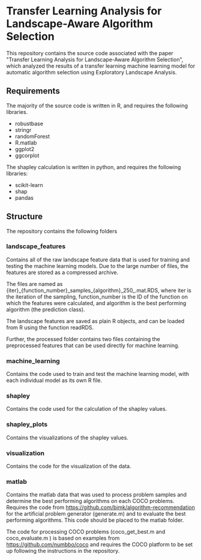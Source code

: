 # Transfer Learning Analysis for Landscape-Aware Algorithm Selection

This repository contains the source code associated with the paper "Transfer Learning Analysis for Landscape-Aware Algorithm Selection", which analyzed the results of a transfer learning machine learning model for automatic algorithm selection using Exploratory Landscape Analysis.

## Requirements
The majority of the source code is written in R, and requires the following libraries.
* robustbase
* stringr
* randomForest
* R.matlab
* ggplot2
* ggcorplot




The shapley calculation is written in python, and requires the following libraries:
* scikit-learn
* shap
* pandas


## Structure
The repository contains the following folders

### landscape_features
Contains all of the raw landscape feature data that is used for training and testing the machine learning models. Due to the large number of files, the features are stored as a compressed archive.

The files are named as {iter}_{function_number}\_samples\_{algorithm}\_250\_.mat.RDS, where iter is the iteration of the sampling, function\_number is the ID of the function on which the features were calculated, and algorithm is the best performing algorithm (the prediction class).

The landscape features are saved as plain R objects, and can be loaded from R using the function readRDS.

Further, the processed folder contains two files containing the preprocessed features that can be used directly for machine learning.


### machine_learning
Contains the code used to train and test the machine learning model, with each individual model as its own R file.


### shapley
Contains the code used for the calculation of the shapley values.

### shapley_plots
Contains the visualizations of the shapley values.

### visualization
Contains the code for the visualization of the data.

### matlab
Contains the matlab data that was used to process problem samples and determine the best performing algorithms on each COCO problems. Requires the code from https://github.com/bimk/algorithm-recommendation for the artificial problem generator (generate.m) and to evaluate the best performing algorithms. This code should be placed to the matlab folder.

The code for processing COCO problems (coco_get_best.m and coco_evaluate.m ) is based on examples from https://github.com/numbbo/coco and requires the COCO platform to be set up following the instructions in the repository.






